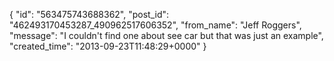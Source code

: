  {
   "id": "563475743688362",
   "post_id": "462493170453287_490962517606352",
   "from_name": "Jeff Roggers",
   "message": "I couldn't find one about see car but that was just an example",
   "created_time": "2013-09-23T11:48:29+0000"
 }

